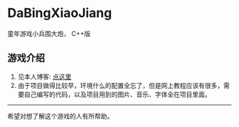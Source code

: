 # DaBingXiaoJiang
童年游戏小兵围大炮， C++版
## 游戏介绍
1. 见本人博客: [点这里](https://blog.csdn.net/lin14543/article/details/51979158)
2. 由于项目做得比较早，环境什么的配置全忘了，但是网上教程应该有很多，需要自己编写的代码，以及项目用到的图片、音乐、字体全在项目里面。
------
希望对想了解这个游戏的人有所帮助。
